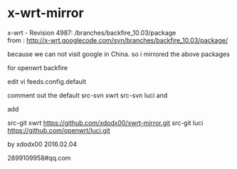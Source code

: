 # x-wrt-mirror
x-wrt - Revision 4987: /branches/backfire_10.03/package    
from : http://x-wrt.googlecode.com/svn/branches/backfire_10.03/package/

because we can not visit google in China.   so i mirrored the above packages


for openwrt backfire  

edit  vi   feeds.config.default

comment out the default
src-svn xwrt
src-svn luci
and

add 

src-git xwrt https://github.com/xdodx00/xwrt-mirror.git
src-git luci https://github.com/openwrt/luci.git

by  xdodx00  2016.02.04

2899109958#qq.com
